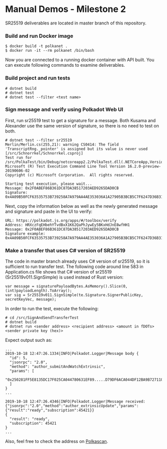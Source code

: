 # Manual Demos - Milestone 2

SR25519 deliverables are located in master branch of this repository.

### Build and run Docker image

```
$ docker build -t polkanet .
$ docker run -it --rm polkanet /bin/bash
```

Now you are connected to a running docker container with API built. You can execute following commands to examine deliverables.

### Build project and run tests

```
# dotnet build
# dotnet test
# dotnet test --filter <test name>
```

### Sign message and verify using Polkadot Web UI 

First, run sr25519 test to get a signature for a message. Both Kusama and Alexander use the same version of signature, so there is no need to test on both.

```
# dotnet test --filter sr25519
Merlin/Merlin.cs(255,21): warning CS0414: The field 'TranscriptRng._pointer' is assigned but its value is never used [/src/Schnorrkel/Schnorrkel.csproj]
Test run for /src/PolkaTest/bin/Debug/netcoreapp2.2/PolkaTest.dll(.NETCoreApp,Version=v2.2)
Microsoft (R) Test Execution Command Line Tool Version 16.2.0-preview-20190606-02
Copyright (c) Microsoft Corporation.  All rights reserved.

Starting test execution, please wait...
Message: 0x2F0ABEF86B361DC87DA38517203AED9265DAD0CB
Signature: 0x4A09B50FCF63535753B739258A7A979AA4AE353036A1A27905B3BCB5C7F6247D36B311F0C8CC15E275BD3921023B5D07F148C4A7734408CDCFF211E29FD7C901

```

Next, copy the information below as well as the newly generated message and signature and paste in the UI to verify:

```
URL: https://polkadot.js.org/apps/#/toolbox/verify
Address: HRXczFqEHbehYTvdBxX1K62QaPhJywEy5BKxHdJnE8wfHH1
Message: 0x2F0ABEF86B361DC87DA38517203AED9265DAD0CB
Signature example: 0x4A09B50FCF63535753B739258A7A979AA4AE353036A1A27905B3BCB5C7F6247D36B311F0C8CC15E275BD3921023B5D07F148C4A7734408CDCFF211E29FD7C901
```

### Make a transfer that uses C# version of SR25519

The code in master branch already uses C# version of sr25519, so it is sufficient to run transfer test. The following code around line 583 in Application.cs file shows that C# version of sr25519 (Sr25519v011.SignSimple) is used instead of Rust version:

```
var message = signaturePayloadBytes.AsMemory().Slice(0, (int)payloadLength).ToArray();
var sig = Sr25519v011.SignSimple(te.Signature.SignerPublicKey, secretKeyVec, message);
```

In order to run the test, execute the following:

```
# cd /src/SignAndSendTransferTest
# dotnet build
# dotnet run <sender address> <recipient address> <amount in fDOTs> <sender private key (hex)>
```

Expect output such as:
```
...
2019-10-18 12:47:26.1334|INFO|Polkadot.Logger|Message body {
  "id": 5,
  "jsonrpc": "2.0",
  "method": "author_submitAndWatchExtrinsic",
  "params": [
    "0x250281FF5E8135DC17F025CA044780631EF89.....D79DF6ACA044DF12BA9B727110FEBF95BFF2D0C0104"
  ]
}
...

2019-10-18 12:47:26.4346|INFO|Polkadot.Logger|Message received: {"jsonrpc":"2.0","method":"author_extrinsicUpdate","params":{"result":"ready","subscription":45421}}
{
  "result": "ready",
  "subscription": 45421
}
...
```

Also, feel free to check the address on [Polkascan](https://polkascan.io).


